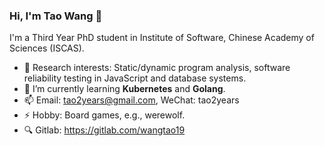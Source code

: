 ### Hi, I'm Tao Wang 👋
I'm a Third Year PhD student in Institute of Software, Chinese Academy of Sciences (ISCAS). 

- 🔭 Research interests: Static/dynamic program analysis, software reliability testing in JavaScript and database systems. 
- 🌱 I’m currently learning **Kubernetes** and **Golang**.
- 📫 Email: tao2years@gmail.com, WeChat: tao2years
- ⚡ Hobby: Board games, e.g., werewolf.
- 🔍 Gitlab: https://gitlab.com/wangtao19
